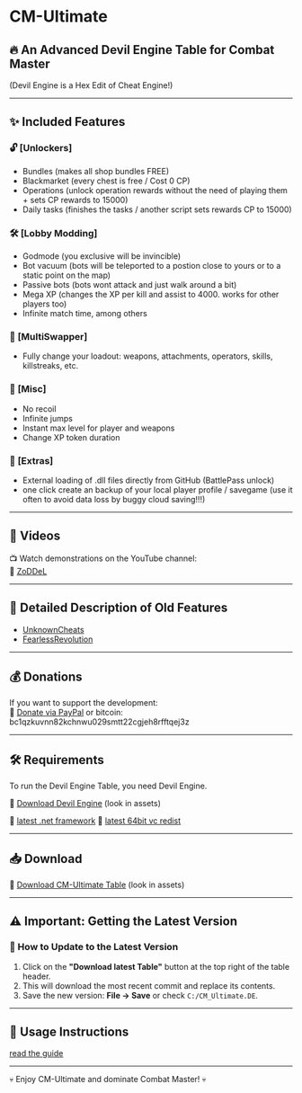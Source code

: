 # CM-Ultimate

## 🔥 An Advanced Devil Engine Table for Combat Master
(Devil Engine is a Hex Edit of Cheat Engine!)

---

## ✨ Included Features

### 🔓 **[Unlockers]**  
- Bundles (makes all shop bundles FREE)
- Blackmarket (every chest is free / Cost 0 CP)
- Operations (unlock operation rewards without the need of playing them + sets CP rewards to 15000)
- Daily tasks (finishes the tasks / another script sets rewards CP to 15000)

### 🛠 **[Lobby Modding]**  
- Godmode (you exclusive will be invincible)
- Bot vacuum (bots will be teleported to a postion close to yours or to a static point on the map)
- Passive bots (bots wont attack and just walk around a bit)
- Mega XP (changes the XP per kill and assist to 4000. works for other players too)
- Infinite match time, among others

### 🔄 **[MultiSwapper]**  
- Fully change your loadout: weapons, attachments, operators, skills, killstreaks, etc.

### 🎯 **[Misc]**  
- No recoil
- Infinite jumps
- Instant max level for player and weapons
- Change XP token duration

### 🏹 **[Extras]**  
- External loading of .dll files directly from GitHub (BattlePass unlock)
- one click create an backup of your local player profile / savegame (use it often to avoid data loss by buggy cloud saving!!!)

---

## 🎥 Videos
📺 Watch demonstrations on the YouTube channel:  
🔗 [ZoDDeL](https://www.youtube.com/@ZoDDeL)

---

## 📜 Detailed Description of Old Features
- [UnknownCheats](https://www.unknowncheats.me/forum/combat-master/583715-combat-master-ce-godmode-mega-xp-instant-weapon-player-max-level-attachment-mod.html)
- [FearlessRevolution](https://fearlessrevolution.com/viewtopic.php?f=4&t=28345)

---

## 💰 Donations
If you want to support the development:  
🔗 [Donate via PayPal](https://paypal.me/zoddel)
or bitcoin:
bc1qzkuvnn82kchnwu029smtt22cgjeh8rfftqej3z

---

## 🛠 Requirements
To run the Devil Engine Table, you need Devil Engine.

🔗 [Download Devil Engine](https://github.com/ZoDDeL/CM-Ultimate/releases)
(look in assets)

🔗 [latest .net framework](https://dotnet.microsoft.com/en-us/download/dotnet-framework)
🔗 [latest 64bit vc redist](https://aka.ms/vs/17/release/vc_redist.x64.exe)


---

## 📥 Download

🔗 [Download CM-Ultimate Table](https://github.com/ZoDDeL/CM-Ultimate/releases)
(look in assets)

---

## ⚠️ Important: Getting the Latest Version

### 📌 How to Update to the Latest Version
1. Click on the **"Download latest Table"** button at the top right of the table header.
2. This will download the most recent commit and replace its contents.
3. Save the new version: **File → Save** or check `C:/CM_Ultimate.DE`.

---

## 📖 Usage Instructions
[read the guide](https://github.com/ZoDDeL/CM-Ultimate/blob/main/guide.txt)

---

💀 Enjoy CM-Ultimate and dominate Combat Master! 💀
